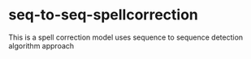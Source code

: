 # seq-to-seq-spellcorrection

This is a spell correction model uses sequence to sequence  detection algorithm approach
